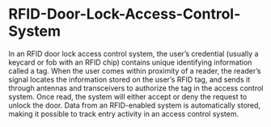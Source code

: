 # RFID-Door-Lock-Access-Control-System
In an RFID door lock access control system, the user’s credential (usually a keycard or fob with an RFID chip) contains unique identifying information called a tag. When the user comes within proximity of a reader, the reader’s signal locates the information stored on the user’s RFID tag, and sends it through antennas and transceivers to authorize the tag in the access control system. Once read, the system will either accept or deny the request to unlock the door. Data from an RFID-enabled system is automatically stored, making it possible to track entry activity in an access control system.
